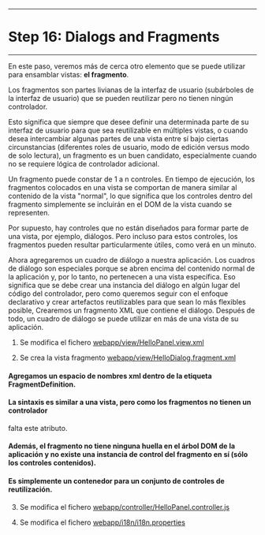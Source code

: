 ********************************
# Step 16: Dialogs and Fragments
********************************

En este paso, veremos más de cerca otro elemento que se puede utilizar para ensamblar vistas: **el fragmento**.

Los fragmentos son partes livianas de la interfaz de usuario (subárboles de la interfaz de usuario) que se pueden reutilizar pero no tienen ningún controlador.


Esto significa que siempre que desee definir una determinada parte de su interfaz de usuario 
para que sea reutilizable en múltiples vistas, o cuando desea intercambiar algunas partes de una vista entre sí bajo ciertas circunstancias (diferentes roles de usuario, modo de edición versus modo de solo lectura), un fragmento es un buen candidato, especialmente cuando no se requiere lógica de controlador adicional.


Un fragmento puede constar de 1 a n controles.
En tiempo de ejecución, los fragmentos colocados en una vista se comportan de manera similar al contenido de la vista "normal", lo que significa que los controles dentro del fragmento simplemente se incluirán en el DOM de la vista cuando se representen.


Por supuesto, hay controles que no están diseñados para formar parte de una vista, por ejemplo, diálogos. Pero incluso para estos controles, los fragmentos pueden resultar particularmente útiles, como verá en un minuto.


Ahora agregaremos un cuadro de diálogo a nuestra aplicación. Los cuadros de diálogo son especiales porque se abren encima del contenido normal de la aplicación y, por lo tanto, 
no pertenecen a una vista específica. Eso significa que se debe crear una instancia del diálogo en algún lugar del código del controlador, pero como queremos seguir con el enfoque declarativo y crear artefactos reutilizables para que sean lo más flexibles posible, Crearemos un fragmento XML que 
contiene el diálogo. Después de todo, un cuadro de diálogo se puede utilizar en más de una vista de su aplicación.


1. Se modifica el fichero [webapp/view/HelloPanel.view.xml](webapp/view/HelloPanel.view.xml)

2. Se crea la vista fragmento [webapp/view/HelloDialog.fragment.xml](webapp/view/HelloDialog.fragment.xml)


#### Agregamos un espacio de nombres xml dentro de la etiqueta FragmentDefinition.


#### La sintaxis es similar a una vista, pero como los fragmentos no tienen un controlador 
falta este atributo.


#### Además, el fragmento no tiene ninguna huella en el árbol DOM de la aplicación y no existe una instancia de control del fragmento en sí (sólo los controles contenidos). 


#### Es simplemente un contenedor para un conjunto de controles de reutilización.



3. Se modifica el fichero [webapp/controller/HelloPanel.controller.js](webapp/controller/HelloPanel.controller.js)

4. Se modifica el fichero [webapp/i18n/i18n.properties](webapp/i18n/i18n.properties)